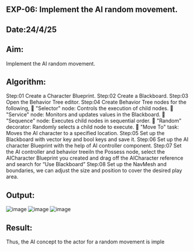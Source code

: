 ## EXP-06: Implement the AI random movement.
## Date:24/4/25
## Aim:
Implement the AI random movement.
## Algorithm:
Step:01 Create a Character Blueprint.
Step:02 Create a Blackboard.
Step:03 Open the Behavior Tree editor.
Step:04 Create Behavior Tree nodes for the following,
 "Selector" node: Controls the execution of child nodes.
 "Service" node: Monitors and updates values in the Blackboard.
 "Sequence" node: Executes child nodes in sequential order.
 "Random" decorator: Randomly selects a child node to execute.
 "Move To" task: Moves the AI character to a specified location.
Step:05 Set up the Blackboard with vector key and bool keys and save it.
Step:06 Set up the AI character Blueprint with the help of AI controller component.
Step:07 Set the AI controller and behavior treeiIn the Possess node, select the AICharacter
Blueprint you created and drag off the AICharacter reference and search for “Use Blackboard”
Step:08 Set up the NavMesh and boundaries, we can adjust the size and position to cover the
desired play area.

## Output:
![image](https://github.com/user-attachments/assets/a9b19f8b-19b5-49f9-a441-217858554083)
![image](https://github.com/user-attachments/assets/7f2cf032-bb1e-4ca4-b8ca-f3ab52d67085)
![image](https://github.com/user-attachments/assets/d3f6ed18-ba5d-4a06-9895-d22f4f5e94a9)
## Result:
Thus, the AI concept to the actor for a random movement is imple

